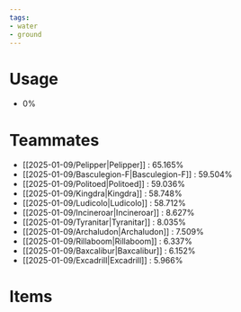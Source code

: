 ```yaml
---
tags:
- water
- ground
---
```

# Usage
- 0%
# Teammates
- [[2025-01-09/Pelipper|Pelipper]] : 65.165%
- [[2025-01-09/Basculegion-F|Basculegion-F]] : 59.504%
- [[2025-01-09/Politoed|Politoed]] : 59.036%
- [[2025-01-09/Kingdra|Kingdra]] : 58.748%
- [[2025-01-09/Ludicolo|Ludicolo]] : 58.712%
- [[2025-01-09/Incineroar|Incineroar]] : 8.627%
- [[2025-01-09/Tyranitar|Tyranitar]] : 8.035%
- [[2025-01-09/Archaludon|Archaludon]] : 7.509%
- [[2025-01-09/Rillaboom|Rillaboom]] : 6.337%
- [[2025-01-09/Baxcalibur|Baxcalibur]] : 6.152%
- [[2025-01-09/Excadrill|Excadrill]] : 5.966%
# Items